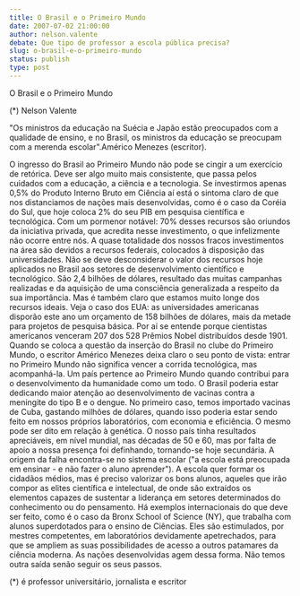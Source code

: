 ```yaml
---
title: O Brasil e o Primeiro Mundo
date: 2007-07-02 21:00:00
author: nelson.valente
debate: Que tipo de professor a escola pública precisa?
slug: o-brasil-e-o-primeiro-mundo
status: publish 
type: post
---
```


O Brasil e o Primeiro Mundo  

 (\*) Nelson Valente  

 "Os ministros da educação na Suécia e Japão estão preocupados com a qualidade de ensino, e no Brasil, os ministros da educação se preocupam com a merenda escolar".Américo Menezes (escritor).  

 O ingresso do Brasil ao Primeiro Mundo não pode se cingir a um exercício de retórica. Deve ser algo muito mais consistente, que passa pelos cuidados com a educação, a ciência e a tecnologia. Se investirmos apenas 0,5% do Produto Interno Bruto em Ciência aí está o sintoma claro de que nos distanciamos de nações mais desenvolvidas, como é o caso da Coréia do Sul, que hoje coloca 2% do seu PIB em pesquisa científica e tecnológica. Com um pormenor notável: 70% desses recursos são oriundos da iniciativa privada, que acredita nesse investimento, o que infelizmente não ocorre entre nós. A quase totalidade dos nossos fracos investimentos na área são devidos a recursos federais, colocados à disposição das universidades. Não se deve desconsiderar o valor dos recursos hoje aplicados no Brasil aos setores de desenvolvimento científico e tecnológico. São 2,4 bilhões de dólares, resultado das muitas campanhas realizadas e da aquisição de uma consciência generalizada a respeito da sua importância. Mas é também claro que estamos muito longe dos recursos ideais. Veja o caso dos EUA: as universidades americanas disporão este ano um orçamento de 158 bilhões de dólares, mais da metade para projetos de pesquisa básica. Por aí se entende porque cientistas americanos venceram 207 dos 528 Prêmios Nobel distribuídos desde 1901. Quando se coloca a questão da inserção do Brasil no clube do Primeiro Mundo, o escritor Américo Menezes deixa claro o seu ponto de vista: entrar no Primeiro Mundo não significa vencer a corrida tecnológica, mas acompanhá-la. Um país pertence ao Primeiro Mundo quando contribui para o desenvolvimento da humanidade como um todo. O Brasil poderia estar dedicando maior atenção ao desenvolvimento de vacinas contra a meningite do tipo B e o dengue. No primeiro caso, temos importado vacinas de Cuba, gastando milhões de dólares, quando isso poderia estar sendo feito em nossos próprios laboratórios, com economia e eficiência. O mesmo pode ser dito em relação à genética. O nosso país tinha resultados apreciáveis, em nível mundial, nas décadas de 50 e 60, mas por falta de apoio a nossa presença foi definhando, tornando-se hoje secundária. A origem da falha encontra-se no sistema escolar ("a escola está preocupada em ensinar - e não fazer o aluno aprender"). A escola quer formar os cidadãos médios, mas é preciso valorizar os bons alunos, aqueles que irão compor as elites científica e intelectual, de onde são extraídos os elementos capazes de sustentar a liderança em setores determinados do conhecimento ou do pensamento. Há exemplos internacionais do que deve ser feito, como é o caso da Bronx School of Science (NY), que trabalha com alunos superdotados para o ensino de Ciências. Eles são estimulados, por mestres competentes, em laboratórios devidamente apetrechados, para que se ampliem as suas possibilidades de acesso a outros patamares da ciência moderna. As nações desenvolvidas agem dessa forma. Não temos outra saída senão seguir os seus passos.  

 (\*) é professor universitário, jornalista e escritor
